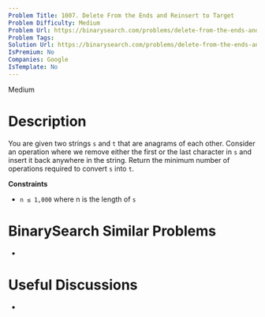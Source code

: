 ```yaml
---
Problem Title: 1007. Delete From the Ends and Reinsert to Target
Problem Difficulty: Medium
Problem Url: https://binarysearch.com/problems/delete-from-the-ends-and-reinsert-to-target/
Problem Tags: 
Solution Url: https://binarysearch.com/problems/delete-from-the-ends-and-reinsert-to-target/solutions/
IsPremium: No
Companies: Google
IsTemplate: No
---
```


<span style="color: ;">Medium</span>

# Description

You are given two strings `s` and `t` that are anagrams of each other. Consider an operation where we remove either the first or the last character in `s` and insert it back anywhere in the string. Return the minimum number of operations required to convert `s` into `t`.

**Constraints**
- `n ≤ 1,000` where n is the length of `s`

# BinarySearch Similar Problems

- []()

# Useful Discussions

- []()
